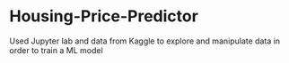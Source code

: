 # Housing-Price-Predictor
Used Jupyter lab and data from Kaggle to explore and manipulate data in order to train a ML model
